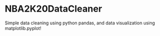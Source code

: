 # NBA2K20DataCleaner
Simple data cleaning using python pandas, and data visualization using matplotlib.pyplot!
